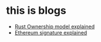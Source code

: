 # this is blogs

* [Rust Ownership model explained](https://bongkow.github.io/rust-ownership-model)
* [Ethereum signature explained](https://github.com/bongkow/bongkow.github.io/blob/main/what-is-ethereum-signature.md)
